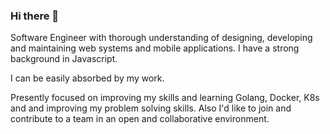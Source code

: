 ### Hi there 👋

Software Engineer with thorough understanding of designing, developing and maintaining web systems and mobile applications. I have a strong background in Javascript.

I can be easily absorbed by my work.

Presently focused on improving my skills and learning Golang, Docker, K8s and and improving my problem solving skills. Also I'd like to join and contribute to a team in an open and collaborative environment.

